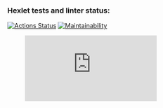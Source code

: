 ### Hexlet tests and linter status:
[![Actions Status](https://github.com/ikhanter/python-project-49/workflows/hexlet-check/badge.svg)](https://github.com/ikhanter/python-project-49/actions)
[![Maintainability](https://api.codeclimate.com/v1/badges/264d99eef6658306b341/maintainability)](https://codeclimate.com/github/ikhanter/python-project-49/maintainability)
<figure class="video_container">
  <iframe src="https://asciinema.org/a/SqlkymzIVuVqyxbdyympYCvrr" frameborder="0" allowfullscreen="true"> </iframe>
</figure>

